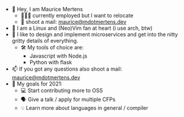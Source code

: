 - 👋 Hey, I am Maurice Mertens
  - 👨🏻‍💼 currently employed but I want to relocate
  - 📨 shoot a mail: maurice@mdotmertens.dev
- 🐧 I am a Linux and (Neo)Vim fan at heart (i use arch, btw)
- 📔 I like to design and implement microservices and get into the nitty gritty details of everything.
  - 🛠 My tools of choice are:
    - Javascript with Node.js
    - Python with flask
- 📫 If you got any questions also shoot a mail: maurice@mdotmertens.dev
- 🏅 My goals for 2021:
  - 💻 Start contributing more to OSS
  - 🗣 Give a talk / apply for multiple CFPs 
  - 💡 Learn more about languages in general / compiler
<!---
MdotMertens/MdotMertens is a ✨ special ✨ repository because its `README.md` (this file) appears on your GitHub profile.
You can click the Preview link to take a look at your changes.
--->
